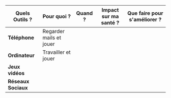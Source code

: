 | Quels Outils ?         | Pour quoi ?         | Quand ?          | Impact sur ma santé ?      | Que faire pour s'améliorer ?  |
|------------------------|--------------------|------------------|----------------------------|-------------------------------|
| **Téléphone**          |           Regarder mails et jouer        |                  |                            |                               |
| **Ordinateur**         |              Travailler et jouer       |                  |                            |                               |
| **Jeux vidéos**        |                    |                  |                            |                               |
| **Réseaux Sociaux**    |                    |                  |                            |                               |


